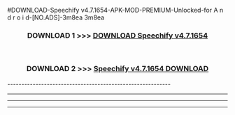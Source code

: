 #DOWNLOAD-Speechify v4.7.1654-APK-MOD-PREMIUM-Unlocked-for A n d r o i d-[NO.ADS]-3m8ea 3m8ea 



<div align="center">

<h3>DOWNLOAD 1 >>> <a href="https://getmod2.web.app/?judul=Speechify v4.7.1654">DOWNLOAD Speechify v4.7.1654</a></h3><br>

<h3>DOWNLOAD 2 >>> <a href="https://getmod2.web.app/?judul=Speechify v4.7.1654">Speechify v4.7.1654 DOWNLOAD </a></h3>

</div>
----------------------------------------------------------

----------------------------------------------------------

----------------------------------------------------------

----------------------------------------------------------



